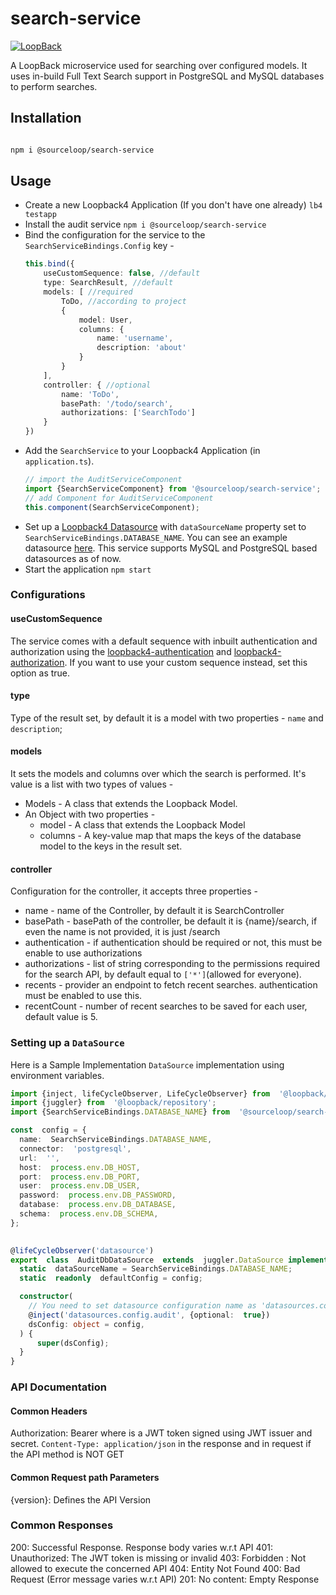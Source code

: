
# search-service

[![LoopBack](https://github.com/strongloop/loopback-next/raw/master/docs/site/imgs/branding/Powered-by-LoopBack-Badge-(blue)-@2x.png)](http://loopback.io/)

A LoopBack microservice used for searching over configured models. It uses in-build Full Text Search support in PostgreSQL and MySQL databases to perform searches.


## Installation

```bash

npm i @sourceloop/search-service

```


## Usage

 - Create a new Loopback4 Application (If you don't have one already)
  `lb4 testapp`
- Install the audit service
`npm i @sourceloop/search-service`
- Bind the configuration for the service to the `SearchServiceBindings.Config` key -
   ``` typescript
   this.bind({
       useCustomSequence: false, //default
       type: SearchResult, //default
       models: [ //required
           ToDo, //according to project
           {
               model: User,
               columns: {
                   name: 'username',
                   description: 'about'
               }
           }
       ],
       controller: { //optional
           name: 'ToDo',
           basePath: '/todo/search',
           authorizations: ['SearchTodo']
       }
   })
   ```
- Add the `SearchService` to your Loopback4 Application (in `application.ts`).
	``` typescript
  // import the AuditServiceComponent
  import {SearchServiceComponent} from '@sourceloop/search-service';
	// add Component for AuditServiceComponent
	this.component(SearchServiceComponent);
	```
- Set up a [Loopback4 Datasource](https://loopback.io/doc/en/lb4/DataSource.html) with `dataSourceName` property set to `SearchServiceBindings.DATABASE_NAME`. You can see an example datasource [here](#setting-up-a-datasource). This service supports MySQL and PostgreSQL based datasources as of now.
- Start the application
  `npm start`


### Configurations

#### useCustomSequence

The service comes with a default sequence with inbuilt authentication and authorization using the [loopback4-authentication](https://github.com/sourcefuse/loopback4-authentication) and [loopback4-authorization](https://github.com/sourcefuse/loopback4-authorization). If you want to use your custom sequence instead, set this option as true.

#### type

Type of the result set, by default it is a model with two properties - `name` and `description`;
#### models

It sets the models and columns over which the search is performed. It's value is a list with two types of values - 

- Models - A class that extends the Loopback Model.
- An Object with two properties - 
    - model - A class that extends the Loopback Model
    - columns - A key-value map that maps the keys of the database model to the keys in the result set.

#### controller

Configuration for the controller, it accepts three properties -
- name - name of the Controller, by default it is SearchController
- basePath - basePath of the controller, be default it is {name}/search, if even the name is not provided, it is just /search
- authentication - if authentication should be required or not, this must be enable to use authorizations
- authorizations - list of string corresponding to the permissions required for the search API, by default equal to `['*']`(allowed for everyone).
- recents - provider an endpoint to fetch recent searches. authentication must be enabled to use this.
- recentCount - number of recent searches to be saved for each user, default value is 5.


### Setting up a `DataSource`  

Here is a Sample Implementation `DataSource` implementation using environment variables.
``` TypeScript
import {inject, lifeCycleObserver, LifeCycleObserver} from  '@loopback/core';
import {juggler} from  '@loopback/repository';
import {SearchServiceBindings.DATABASE_NAME} from  '@sourceloop/search-service';  

const  config = {
  name:  SearchServiceBindings.DATABASE_NAME,
  connector:  'postgresql',
  url:  '',
  host:  process.env.DB_HOST,
  port:  process.env.DB_PORT,
  user:  process.env.DB_USER,
  password:  process.env.DB_PASSWORD,
  database:  process.env.DB_DATABASE,
  schema:  process.env.DB_SCHEMA,
};
  

@lifeCycleObserver('datasource')
export  class  AuditDbDataSource  extends  juggler.DataSource implements  LifeCycleObserver {
  static  dataSourceName = SearchServiceBindings.DATABASE_NAME;
  static  readonly  defaultConfig = config;

  constructor(
    // You need to set datasource configuration name as 'datasources.config.audit' otherwise you might get Errors
    @inject('datasources.config.audit', {optional:  true})
    dsConfig: object = config,
  ) {
      super(dsConfig);
  }
}

```


### API Documentation

#### Common Headers

Authorization: Bearer <token> where <token> is a JWT token signed using JWT issuer and secret.
`Content-Type: application/json` in the response and in request if the API method is NOT GET

#### Common Request path Parameters

{version}: Defines the API Version

### Common Responses

200: Successful Response. Response body varies w.r.t API
401: Unauthorized: The JWT token is missing or invalid
403: Forbidden : Not allowed to execute the concerned API
404: Entity Not Found
400: Bad Request (Error message varies w.r.t API)
201: No content: Empty Response